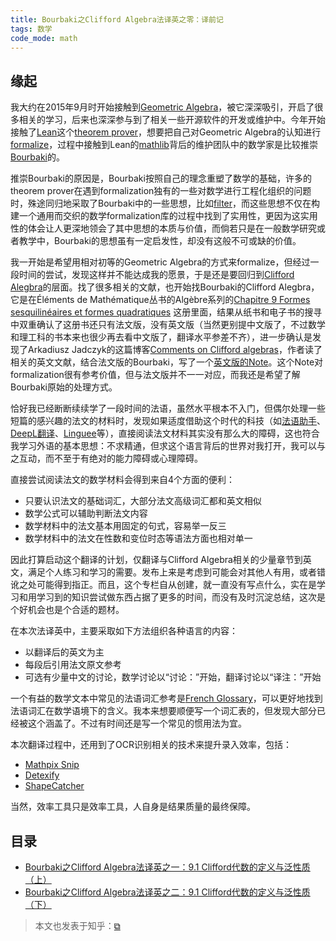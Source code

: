 ```yaml
---
title: Bourbaki之Clifford Algebra法译英之零：译前记
tags: 数学
code_mode: math
---
```


## 缘起

我大约在2015年9月时开始接触到[Geometric Algebra](https://en.wikipedia.org/wiki/Geometric_algebra)，被它深深吸引，开启了很多相关的学习，后来也深深参与到了相关一些开源软件的开发或维护中。今年开始接触了[Lean](http://leanprover.github.io/)这个[theorem prover](https://en.wikipedia.org/wiki/Proof_assistant)，想要把自己对Geometric Algebra的认知进行[formalize](https://en.wikipedia.org/wiki/Formal_system)，过程中接触到Lean的[mathlib](https://github.com/leanprover-community/mathlib)背后的维护团队中的数学家是比较推崇[Bourbaki](https://en.wikipedia.org/wiki/Nicolas_Bourbaki)的。

推崇Bourbaki的原因是，Bourbaki按照自己的理念重塑了数学的基础，许多的theorem prover在遇到formalization独有的一些对数学进行工程化组织的问题时，殊途同归地采取了Bourbaki中的一些思想，比如[filter](https://www.imo.universite-paris-saclay.fr/~pmassot/topology.pdf)，而这些思想不仅在构建一个通用而交织的数学formalization库的过程中找到了实用性，更因为这实用性的体会让人更深地领会了其中思想的本质与价值，而倘若只是在一般数学研究或者教学中，Bourbaki的思想虽有一定启发性，却没有这般不可或缺的价值。

我一开始是希望用相对初等的Geometric Algebra的方式来formalize，但经过一段时间的尝试，发现这样并不能达成我的愿景，于是还是要回归到[Clifford Alegbra](https://en.wikipedia.org/wiki/Clifford_algebra)的层面。找了很多相关的文献，也开始找Bourbaki的Clifford Alegbra，它是在Éléments de Mathématique丛书的Algèbre系列的[Chapitre 9 Formes sesquilinéaires et formes quadratiques](https://www.amazon.com/Alg%C3%A8bre-Chapitre-Elements-Mathematique-French-ebook/dp/B00F6CT1EI) 这册里面，结果从纸书和电子书的搜寻中双重确认了这册书还只有法文版，没有英文版（当然更别提中文版了，不过数学和理工科的书本来也很少再去看中文版了，翻译水平参差不齐），进一步确认是发现了Arkadiusz Jadczyk的这篇博客[Comments on Clifford algebras](http://arkadiusz-jadczyk.eu/blog/2019/01/comments-clifford-algebras/)，作者读了相关的英文文献，结合法文版的Bourbaki，写了一个[英文版的Note](http://arkadiusz-jadczyk.eu/docs/clifford.pdf)。这个Note对formalization很有参考价值，但与法文版并不一一对应，而我还是希望了解Bourbaki原始的处理方式。

恰好我已经断断续续学了一段时间的法语，虽然水平根本不入门，但偶尔处理一些短篇的感兴趣的法文的材料时，发现如果适度借助这个时代的科技（如[法语助手](https://www.frdic.com/)、[DeepL翻译](https://www.deepl.com/)、[Linguee](https://www.linguee.fr/francais-anglais/)等），直接阅读法文材料其实没有那么大的障碍，这也符合我学习外语的基本思想：不求精通，但求这个语言背后的世界对我打开，我可以与之互动，而不至于有绝对的能力障碍或心理障碍。

直接尝试阅读法文的数学材料会得到来自4个方面的便利：

- 只要认识法文的基础词汇，大部分法文高级词汇都和英文相似
- 数学公式可以辅助判断法文内容
- 数学材料中的法文基本用固定的句式，容易举一反三
- 数学材料中的法文在性数和变位时态等语法方面也相对单一

因此打算启动这个翻译的计划，仅翻译与Clifford Algebra相关的少量章节到英文，满足个人练习和学习的需要。发布上来是考虑到可能会对其他人有用，或者错讹之处可能得到指正。而且，这个专栏自从创建，就一直没有写点什么，实在是学习和用学习到的知识尝试做东西占据了更多的时间，而没有及时沉淀总结，这次是个好机会也是个合适的题材。

在本次法译英中，主要采取如下方法组织各种语言的内容：

- 以翻译后的英文为主
- 每段后引用法文原文参考
- 可选有少量中文的讨论，数学讨论以“讨论：”开始，翻译讨论以“译注：”开始

一个有益的数学文本中常见的法语词汇参考是[French Glossary](http://www-users.math.umn.edu/~kwlan/documents/french-glossary.pdf)，可以更好地找到法语词汇在数学语境下的含义。我本来想要顺便写一个词汇表的，但发现大部分已经被这个涵盖了。不过有时间还是写一个常见的惯用法为宜。

本次翻译过程中，还用到了OCR识别相关的技术来提升录入效率，包括：

- [Mathpix Snip](https://mathpix.com/)
- [Detexify](https://detexify.kirelabs.org/classify.html)
- [ShapeCatcher](https://shapecatcher.com/index.html)

当然，效率工具只是效率工具，人自身是结果质量的最终保障。

## 目录

- [Bourbaki之Clifford Algebra法译英之一：9.1 Clifford代数的定义与泛性质（上）](https://utensil.github.io/tech/2020/09/12/19-45-bourbaki-clifford-algebra-0901a.html)
- [Bourbaki之Clifford Algebra法译英之二：9.1 Clifford代数的定义与泛性质（下）](https://utensil.github.io/tech/2020/09/12/19-45-bourbaki-clifford-algebra-0901b.html)

> 本文也发表于知乎：[&#x29c9;](https://zhuanlan.zhihu.com/p/212963574)
